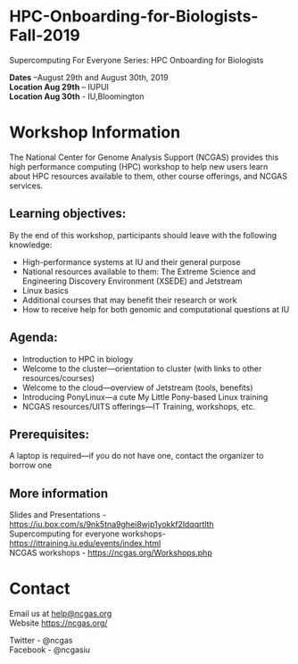 # HPC-Onboarding-for-Biologists-Fall-2019
Supercomputing For Everyone Series: HPC Onboarding for Biologists

**Dates** –August 29th and August 30th, 2019 \
**Location Aug 29th** – IUPUI  \
**Location Aug 30th** - IU,Bloomington 

# Workshop Information
The National Center for Genome Analysis Support (NCGAS) provides this high performance computing (HPC) workshop to help new users learn about HPC resources available to them, other course offerings, and NCGAS services.

## Learning objectives:
By the end of this workshop, participants should leave with the following knowledge:

- High-performance systems at IU and their general purpose
- National resources available to them: The Extreme Science and Engineering Discovery Environment (XSEDE) and Jetstream
- Linux basics
- Additional courses that may benefit their research or work
- How to receive help for both genomic and computational questions at IU

## Agenda:
- Introduction to HPC in biology
- Welcome to the cluster—orientation to cluster (with links to other resources/courses)
- Welcome to the cloud—overview of Jetstream (tools, benefits)
- Introducing PonyLinux—a cute My Little Pony-based Linux training
- NCGAS resources/UITS offerings—IT Training, workshops, etc.

## Prerequisites:
A laptop is required—if you do not have one, contact the organizer to borrow one

## More information 
Slides and Presentations - https://iu.box.com/s/9nk5tna9ghei8wjp1yokkf2ldqqrtlth \
Supercomputing for everyone workshops- https://ittraining.iu.edu/events/index.html \
NCGAS workshops - https://ncgas.org/Workshops.php 


# Contact
Email us at help@ncgas.org \
Website https://ncgas.org/

Twitter - @ncgas \
Facebook - @ncgasiu
